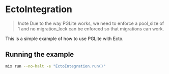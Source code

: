 # EctoIntegration

> !note Due to the way PGLite works, we need to enforce a pool_size of 1 and no migration_lock can be enforced so that migrations can work.

This is a simple example of how to use PGLite with Ecto.

## Running the example

```bash
mix run --no-halt -e "EctoIntegration.run()"
```
